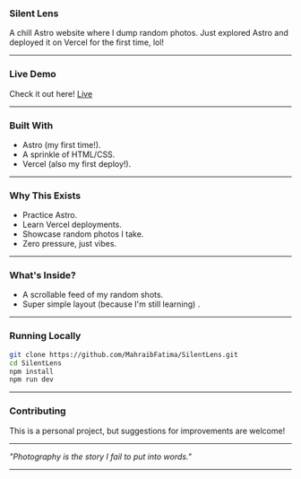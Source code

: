 ### Silent Lens 

A chill Astro website where I dump random photos. Just explored Astro and deployed it on Vercel for the first time, lol!  

---  

### Live Demo  
Check it out here! [Live](https://silent-lens.vercel.app/) 

---

### Built With  
- Astro (my first time!).  
- A sprinkle of HTML/CSS. 
- Vercel (also my first deploy!).  

---

### Why This Exists  
- Practice Astro.  
- Learn Vercel deployments.
- Showcase random photos I take.  
- Zero pressure, just vibes.  

---

### What's Inside?  
- A scrollable feed of my random shots.
- Super simple layout (because I'm still learning) .  

---

### Running Locally  
```bash  
git clone https://github.com/MahraibFatima/SilentLens.git  
cd SilentLens  
npm install  
npm run dev  
```  

---  

### Contributing

This is a personal project, but suggestions for improvements are welcome!

---

*"Photography is the story I fail to put into words."* 

---
